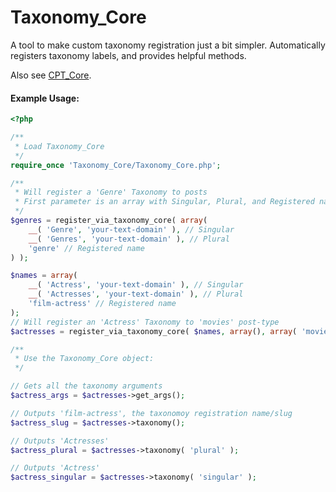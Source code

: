 Taxonomy_Core
=========

A tool to make custom taxonomy registration just a bit simpler. Automatically registers taxonomy labels, and provides helpful methods.

Also see [CPT_Core](https://github.com/jtsternberg/CPT_Core).

#### Example Usage:
```php
<?php

/**
 * Load Taxonomy_Core
 */
require_once 'Taxonomy_Core/Taxonomy_Core.php';

/**
 * Will register a 'Genre' Taxonomy to posts
 * First parameter is an array with Singular, Plural, and Registered name
 */
$genres = register_via_taxonomy_core( array(
	__( 'Genre', 'your-text-domain' ), // Singular
	__( 'Genres', 'your-text-domain' ), // Plural
	'genre' // Registered name
) );

$names = array(
	__( 'Actress', 'your-text-domain' ), // Singular
	__( 'Actresses', 'your-text-domain' ), // Plural
	'film-actress' // Registered name
);
// Will register an 'Actress' Taxonomy to 'movies' post-type
$actresses = register_via_taxonomy_core( $names, array(), array( 'movies' ) );

/**
 * Use the Taxonomy_Core object:
 */

// Gets all the taxonomy arguments
$actress_args = $actresses->get_args();

// Outputs 'film-actress', the taxonomoy registration name/slug
$actress_slug = $actresses->taxonomy();

// Outputs 'Actresses'
$actress_plural = $actresses->taxonomy( 'plural' );

// Outputs 'Actress'
$actress_singular = $actresses->taxonomy( 'singular' );
